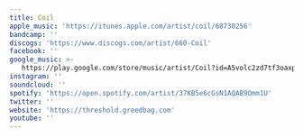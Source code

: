 ```yaml
---
title: Coil
apple_music: 'https://itunes.apple.com/artist/coil/68730256'
bandcamp: ''
discogs: 'https://www.discogs.com/artist/660-Coil'
facebook: ''
google_music: >-
   https://play.google.com/store/music/artist/Coil?id=A5volc2zd7tf3oaxpxfyd3vi26m
instagram: ''
soundcloud: ''
spotify: 'https://open.spotify.com/artist/37KB5e6cGsN1AQAB9Omm1U'
twitter: ''
website: 'https://threshold.greedbag.com'
youtube: ''
---
```

